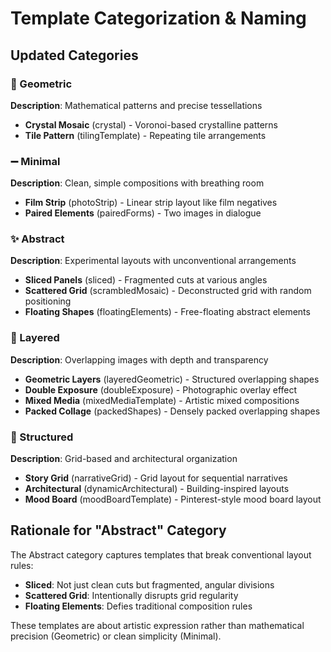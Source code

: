 # Template Categorization & Naming

## Updated Categories

### 🔷 Geometric
**Description**: Mathematical patterns and precise tessellations
- **Crystal Mosaic** (crystal) - Voronoi-based crystalline patterns
- **Tile Pattern** (tilingTemplate) - Repeating tile arrangements

### ➖ Minimal  
**Description**: Clean, simple compositions with breathing room
- **Film Strip** (photoStrip) - Linear strip layout like film negatives
- **Paired Elements** (pairedForms) - Two images in dialogue

### ✨ Abstract
**Description**: Experimental layouts with unconventional arrangements
- **Sliced Panels** (sliced) - Fragmented cuts at various angles
- **Scattered Grid** (scrambledMosaic) - Deconstructed grid with random positioning
- **Floating Shapes** (floatingElements) - Free-floating abstract elements

### 🔄 Layered
**Description**: Overlapping images with depth and transparency
- **Geometric Layers** (layeredGeometric) - Structured overlapping shapes
- **Double Exposure** (doubleExposure) - Photographic overlay effect
- **Mixed Media** (mixedMediaTemplate) - Artistic mixed compositions
- **Packed Collage** (packedShapes) - Densely packed overlapping shapes

### 📐 Structured
**Description**: Grid-based and architectural organization
- **Story Grid** (narrativeGrid) - Grid layout for sequential narratives
- **Architectural** (dynamicArchitectural) - Building-inspired layouts
- **Mood Board** (moodBoardTemplate) - Pinterest-style mood board layout

## Rationale for "Abstract" Category

The Abstract category captures templates that break conventional layout rules:

- **Sliced**: Not just clean cuts but fragmented, angular divisions
- **Scattered Grid**: Intentionally disrupts grid regularity 
- **Floating Elements**: Defies traditional composition rules

These templates are about artistic expression rather than mathematical precision (Geometric) or clean simplicity (Minimal).
